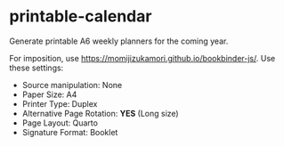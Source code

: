 # printable-calendar

Generate printable A6 weekly planners for the coming year.

For imposition, use https://momijizukamori.github.io/bookbinder-js/. Use these settings:

- Source manipulation: None
- Paper Size: A4
- Printer Type: Duplex
- Alternative Page Rotation: **YES** (Long size)
- Page Layout: Quarto
- Signature Format: Booklet
